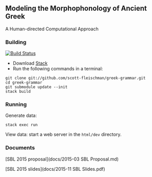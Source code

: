 ## Modeling the Morphophonology of Ancient Greek
A Human-directed Computational Approach

### Building
[![Build Status](https://travis-ci.org/scott-fleischman/greek-grammar.svg?branch=master)](https://travis-ci.org/scott-fleischman/greek-grammar)

- Download [Stack](https://github.com/commercialhaskell/stack/wiki)
- Run the following commands in a terminal:
```Shell
git clone git://github.com/scott-fleischman/greek-grammar.git
cd greek-grammar
git submodule update --init
stack build
```

### Running
Generate data:
```Shell
stack exec run
```

View data: start a web server in the `html/dev` directory.

### Documents
[SBL 2015 proposal](docs/2015-03 SBL Proposal.md)

[SBL 2015 slides](docs/2015-11 SBL Slides.pdf)
